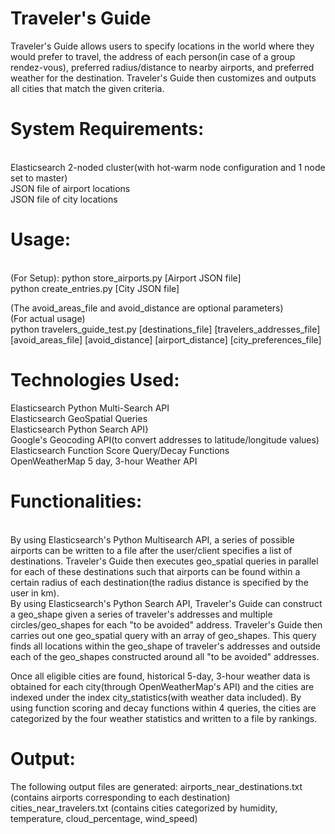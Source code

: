 # Traveler's Guide

Traveler's Guide allows users to specify locations in the world where they would prefer to travel, the address of each person(in case of a group rendez-vous), preferred radius/distance to nearby airports, and preferred weather for the destination. Traveler's Guide then customizes and outputs all cities that 
match the given criteria.

# System Requirements:
<br />
Elasticsearch 2-noded cluster(with hot-warm node configuration
and 1 node set to master)<br />
JSON file of airport locations <br />
JSON file of city locations<br />

# Usage: 
<br />
(For Setup): 
python store_airports.py [Airport JSON file]<br />
python create_entries.py [City JSON file]<br />


(The avoid_areas_file and avoid_distance are optional parameters)<br />
(For actual usage)<br />
python travelers_guide_test.py [destinations_file] [travelers_addresses_file] [avoid_areas_file] [avoid_distance] [airport_distance] [city_preferences_file]<br />



# Technologies Used:
Elasticsearch Python Multi-Search API <br />
Elasticsearch GeoSpatial Queries <br />
Elasticsearch Python Search API} <br />
Google's Geocoding API(to convert addresses to latitude/longitude values) <br />
Elasticsearch Function Score Query/Decay Functions <br />
OpenWeatherMap 5 day, 3-hour Weather API <br />



# Functionalities:
<br />
By using Elasticsearch's Python Multisearch API, a series of possible airports can
be written to a file after the user/client specifies a list of destinations.
Traveler's Guide then executes geo_spatial queries in parallel for each of these
destinations such that airports can be found within a certain radius of each destination(the
radius distance is specified by the user in km).


<br />
By using Elasticsearch's Python Search API, Traveler's Guide can construct a geo_shape
given a series of traveler's addresses and multiple circles/geo_shapes for each "to be avoided"
address. Traveler's Guide then carries out one geo_spatial query with an array of geo_shapes.
This query finds all locations within the geo_shape of traveler's addresses and outside each of
the geo_shapes constructed around all "to be avoided" addresses.

<br />

Once all eligible cities are found, historical 5-day, 3-hour weather data is obtained 
for each city(through OpenWeatherMap's API) and the cities are indexed
under the index city_statistics(with weather data included).
By using function scoring and decay functions within 4 queries, the cities are categorized by the four
weather statistics and written to a file by rankings.


# Output:
The following output files are generated:
airports_near_destinations.txt (contains airports corresponding to each destination)
cities_near_travelers.txt (contains cities categorized by humidity, temperature,
cloud_percentage, wind_speed)



